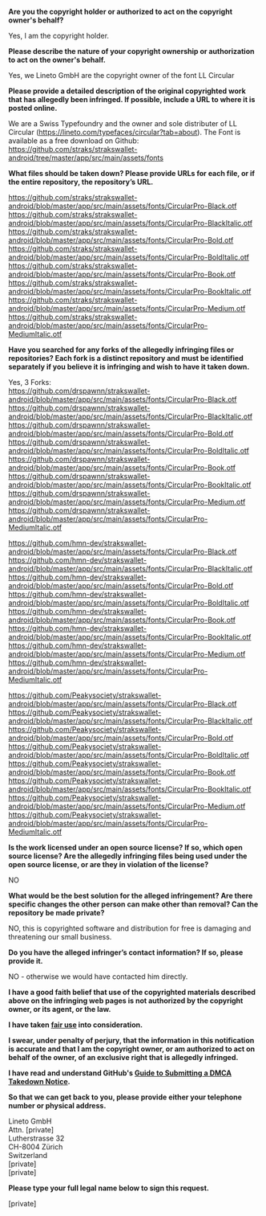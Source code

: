 **Are you the copyright holder or authorized to act on the copyright owner's behalf?**

Yes, I am the copyright holder.

**Please describe the nature of your copyright ownership or authorization to act on the owner's behalf.**

Yes, we Lineto GmbH are the copyright owner of the font LL Circular

**Please provide a detailed description of the original copyrighted work that has allegedly been infringed. If possible, include a URL to where it is posted online.**

We are a Swiss Typefoundry and the owner and sole distributer of LL Circular (https://lineto.com/typefaces/circular?tab=about). The Font is available as a free download on Github:
https://github.com/straks/strakswallet-android/tree/master/app/src/main/assets/fonts

**What files should be taken down? Please provide URLs for each file, or if the entire repository, the repository’s URL.**

https://github.com/straks/strakswallet-android/blob/master/app/src/main/assets/fonts/CircularPro-Black.otf  
https://github.com/straks/strakswallet-android/blob/master/app/src/main/assets/fonts/CircularPro-BlackItalic.otf  
https://github.com/straks/strakswallet-android/blob/master/app/src/main/assets/fonts/CircularPro-Bold.otf  
https://github.com/straks/strakswallet-android/blob/master/app/src/main/assets/fonts/CircularPro-BoldItalic.otf  
https://github.com/straks/strakswallet-android/blob/master/app/src/main/assets/fonts/CircularPro-Book.otf  
https://github.com/straks/strakswallet-android/blob/master/app/src/main/assets/fonts/CircularPro-BookItalic.otf  
https://github.com/straks/strakswallet-android/blob/master/app/src/main/assets/fonts/CircularPro-Medium.otf  
https://github.com/straks/strakswallet-android/blob/master/app/src/main/assets/fonts/CircularPro-MediumItalic.otf  

**Have you searched for any forks of the allegedly infringing files or repositories? Each fork is a distinct repository and must be identified separately if you believe it is infringing and wish to have it taken down.**

Yes, 3 Forks:  
https://github.com/drspawnn/strakswallet-android/blob/master/app/src/main/assets/fonts/CircularPro-Black.otf  
https://github.com/drspawnn/strakswallet-android/blob/master/app/src/main/assets/fonts/CircularPro-BlackItalic.otf  
https://github.com/drspawnn/strakswallet-android/blob/master/app/src/main/assets/fonts/CircularPro-Bold.otf  
https://github.com/drspawnn/strakswallet-android/blob/master/app/src/main/assets/fonts/CircularPro-BoldItalic.otf  
https://github.com/drspawnn/strakswallet-android/blob/master/app/src/main/assets/fonts/CircularPro-Book.otf  
https://github.com/drspawnn/strakswallet-android/blob/master/app/src/main/assets/fonts/CircularPro-BookItalic.otf  
https://github.com/drspawnn/strakswallet-android/blob/master/app/src/main/assets/fonts/CircularPro-Medium.otf  
https://github.com/drspawnn/strakswallet-android/blob/master/app/src/main/assets/fonts/CircularPro-MediumItalic.otf  

https://github.com/hmn-dev/strakswallet-android/blob/master/app/src/main/assets/fonts/CircularPro-Black.otf  
https://github.com/hmn-dev/strakswallet-android/blob/master/app/src/main/assets/fonts/CircularPro-BlackItalic.otf  
https://github.com/hmn-dev/strakswallet-android/blob/master/app/src/main/assets/fonts/CircularPro-Bold.otf  
https://github.com/hmn-dev/strakswallet-android/blob/master/app/src/main/assets/fonts/CircularPro-BoldItalic.otf  
https://github.com/hmn-dev/strakswallet-android/blob/master/app/src/main/assets/fonts/CircularPro-Book.otf  
https://github.com/hmn-dev/strakswallet-android/blob/master/app/src/main/assets/fonts/CircularPro-BookItalic.otf  
https://github.com/hmn-dev/strakswallet-android/blob/master/app/src/main/assets/fonts/CircularPro-Medium.otf  
https://github.com/hmn-dev/strakswallet-android/blob/master/app/src/main/assets/fonts/CircularPro-MediumItalic.otf  

https://github.com/Peakysociety/strakswallet-android/blob/master/app/src/main/assets/fonts/CircularPro-Black.otf  
https://github.com/Peakysociety/strakswallet-android/blob/master/app/src/main/assets/fonts/CircularPro-BlackItalic.otf  
https://github.com/Peakysociety/strakswallet-android/blob/master/app/src/main/assets/fonts/CircularPro-Bold.otf  
https://github.com/Peakysociety/strakswallet-android/blob/master/app/src/main/assets/fonts/CircularPro-BoldItalic.otf  
https://github.com/Peakysociety/strakswallet-android/blob/master/app/src/main/assets/fonts/CircularPro-Book.otf  
https://github.com/Peakysociety/strakswallet-android/blob/master/app/src/main/assets/fonts/CircularPro-BookItalic.otf  
https://github.com/Peakysociety/strakswallet-android/blob/master/app/src/main/assets/fonts/CircularPro-Medium.otf  
https://github.com/Peakysociety/strakswallet-android/blob/master/app/src/main/assets/fonts/CircularPro-MediumItalic.otf  

**Is the work licensed under an open source license? If so, which open source license? Are the allegedly infringing files being used under the open source license, or are they in violation of the license?**

NO

**What would be the best solution for the alleged infringement? Are there specific changes the other person can make other than removal? Can the repository be made private?**

NO, this is copyrighted software and distribution for free is damaging and threatening our small business.

**Do you have the alleged infringer’s contact information? If so, please provide it.**

NO - otherwise we would have contacted him directly.

**I have a good faith belief that use of the copyrighted materials described above on the infringing web pages is not authorized by the copyright owner, or its agent, or the law.**

**I have taken <a href="https://www.lumendatabase.org/topics/22">fair use</a> into consideration.**

**I swear, under penalty of perjury, that the information in this notification is accurate and that I am the copyright owner, or am authorized to act on behalf of the owner, of an exclusive right that is allegedly infringed.**

**I have read and understand GitHub's <a href="https://help.github.com/articles/guide-to-submitting-a-dmca-takedown-notice/">Guide to Submitting a DMCA Takedown Notice</a>.**

**So that we can get back to you, please provide either your telephone number or physical address.**

Lineto GmbH  
Attn. [private]  
Lutherstrasse 32  
CH-8004 Zürich  
Switzerland  
[private]  
[private]

**Please type your full legal name below to sign this request.**

[private]
